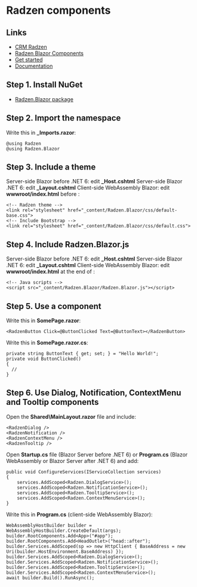 # Radzen components

## Links
- [CRM Radzen](https://crm.radzen.com/)
- [Radzen Blazor Components](https://blazor.radzen.com/)
- [Get started](https://blazor.radzen.com/get-started)
- [Documentation](https://radzen.com/documentation/)


## Step 1. Install NuGet
- [Radzen.Blazor package](https://www.nuget.org/packages/Radzen.Blazor/)

## Step 2. Import the namespace
Write this in **_Imports.razor**:
```
@using Radzen
@using Radzen.Blazor
```

## Step 3. Include a theme
Server-side Blazor before .NET 6: edit **_Host.cshtml**
Server-side Blazor .NET 6: edit **_Layout.cshtml**
Client-side WebAssembly Blazor: edit **wwwroot/index.html**  before <!DOCTYPE html>:
```
<!-- Radzen theme -->
<link rel="stylesheet" href="_content/Radzen.Blazor/css/default-base.css">
<!-- Include Bootstrap -->
<link rel="stylesheet" href="_content/Radzen.Blazor/css/default.css">
```

## Step 4. Include Radzen.Blazor.js
Server-side Blazor before .NET 6: edit **_Host.cshtml**
Server-side Blazor .NET 6: edit **_Layout.cshtml**
Client-side WebAssembly Blazor: edit **wwwroot/index.html** at the end of <body>:
```
<!-- Java scripts -->
<script src="_content/Radzen.Blazor/Radzen.Blazor.js"></script>
```

## Step 5. Use a component
Write this in **SomePage.razor**:
```
<RadzenButton Click=@ButtonClicked Text=@ButtonText></RadzenButton>
```
Write this in **SomePage.razor.cs**:
```
private string ButtonText { get; set; } = "Hello World!";
private void ButtonClicked()
{
  //
}
```

## Step 6. Use Dialog, Notification, ContextMenu and Tooltip components
Open the **Shared\MainLayout.razor** file and include:
```
<RadzenDialog />
<RadzenNotification />
<RadzenContextMenu />
<RadzenTooltip />
```
Open **Startup.cs** file (Blazor Server before .NET 6) or **Program.cs** (Blazor WebAssembly or Blazor Server after .NET 6) and add:
```
public void ConfigureServices(IServiceCollection services)
{
	services.AddScoped<Radzen.DialogService>();
	services.AddScoped<Radzen.NotificationService>();
	services.AddScoped<Radzen.TooltipService>();
	services.AddScoped<Radzen.ContextMenuService>();
}
```
Write this in **Program.cs** (client-side WebAssembly Blazor):
```
WebAssemblyHostBuilder builder = WebAssemblyHostBuilder.CreateDefault(args);
builder.RootComponents.Add<App>("#app");
builder.RootComponents.Add<HeadOutlet>("head::after");
builder.Services.AddScoped(sp => new HttpClient { BaseAddress = new Uri(builder.HostEnvironment.BaseAddress) });
builder.Services.AddScoped<Radzen.DialogService>();
builder.Services.AddScoped<Radzen.NotificationService>();
builder.Services.AddScoped<Radzen.TooltipService>();
builder.Services.AddScoped<Radzen.ContextMenuService>();
await builder.Build().RunAsync();
```
